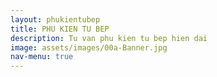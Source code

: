 ```yaml
---
layout: phukientubep
title: PHU KIEN TU BEP
description: Tu van phu kien tu bep hien dai
image: assets/images/00a-Banner.jpg
nav-menu: true
---
```

